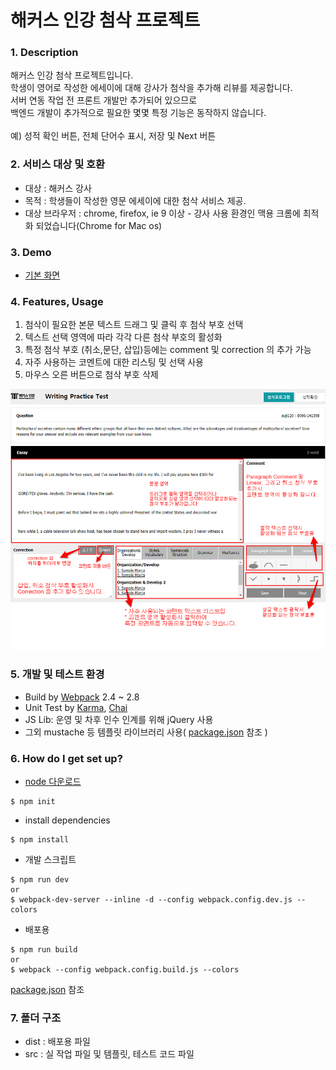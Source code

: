 # 해커스 인강 첨삭 프로젝트 #

### 1. Description ###  
해커스 인강 첨삭 프로젝트입니다.  
학생이 영어로 작성한 에세이에 대해 강사가 첨삭을 추가해 리뷰를 제공합니다.   
서버 연동 작업 전 프론트 개발만 추가되어 있으므로  
백엔드 개발이 추가적으로 필요한 몇몇 특정 기능은 동작하지 않습니다.  
    <br />
예) 성적 확인 버튼, 전체 단어수 표시, 저장 및 Next 버튼


### 2. 서비스 대상 및 호환 ###  
* 대상 : 해커스 강사
* 목적 : 학생들이 작성한 영문 에세이에 대한 첨삭 서비스 제공.
* 대상 브라우저 : chrome, firefox, ie 9 이상 - 강사 사용 환경인 맥용 크롬에 최적화 되었습니다(Chrome for Mac os)  

### 3. Demo ###  
* [기본 화면](http://losbanos.github.io/)  

### 4. Features, Usage ###  
1. 첨삭이 필요한 본문 텍스트 드래그 및 클릭 후 첨삭 부호 선택
2. 텍스트 선택 영역에 따라 각각 다른 첨삭 부호의 활성화
3. 특정 첨삭 부호 (취소,문단, 삽입)등에는 comment 및 correction 의 추가 가능  
4. 자주 사용하는 코멘트에 대한 리스팅 및 선택 사용
5. 마우스 오른 버튼으로 첨삭 부호 삭제
  
![screenshot](./src/images/caret_guide4.jpg)  
### 5. 개발 및 테스트 환경 ###  
* Build by [Webpack](https://webpack.js.org/) 2.4 ~ 2.8
* Unit Test by [Karma](https://karma-runner.github.io/1.0/index.html), [Chai](http://chaijs.com/)
* JS Lib: 운영 및 차후 인수 인계를 위해 jQuery 사용
* 그외 mustache 등 템플릿 라이브러리 사용( [package.json](https://github.com/losbanos/caret/blob/master/package.json) 참조 )  

   

### 6. How do I get set up? ###
* [node 다운로드](https://nodejs.org/ko/)  
```shell
$ npm init
```
* install dependencies
```shell
$ npm install
```  
* 개발 스크립트
```shell
$ npm run dev
or
$ webpack-dev-server --inline -d --config webpack.config.dev.js --colors
```
* 배포용
```shell
$ npm run build
or
$ webpack --config webpack.config.build.js --colors 
```
[package.json](https://github.com/losbanos/caret/blob/master/package.json) 참조

### 7. 폴더 구조 ###  
* dist : 배포용 파일  
* src : 실 작업 파일 및 템플릿, 테스트 코드 파일